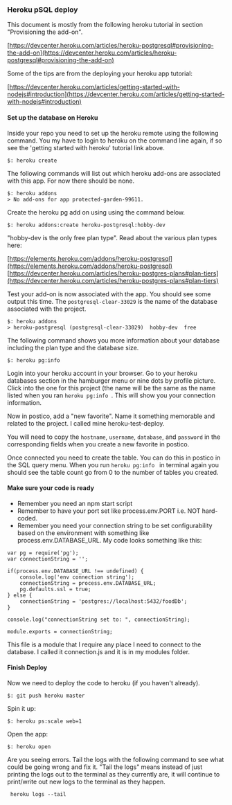 ### Heroku pSQL deploy

This document is mostly from the following heroku tutorial in section "Provisioning the add-on".

[https://devcenter.heroku.com/articles/heroku-postgresql#provisioning-the-add-on](https://devcenter.heroku.com/articles/heroku-postgresql#provisioning-the-add-on)

Some of the tips are from the deploying your heroku app tutorial:

[https://devcenter.heroku.com/articles/getting-started-with-nodejs#introduction](https://devcenter.heroku.com/articles/getting-started-with-nodejs#introduction)

#### Set up the database on Heroku

Inside your repo you need to set up the heroku remote using the following command. You my have to login to heroku on the command line again, if so see the 'getting started with heroku' tutorial link above.

```
$: heroku create
```

The following commands will list out which heroku add-ons are associated with this app. For now there should be none.

```
$: heroku addons
> No add-ons for app protected-garden-99611. 
```

Create the heroku pg add on using using the command below.

```
$: heroku addons:create heroku-postgresql:hobby-dev
```


"hobby-dev is the only free plan type". Read about the various plan types here:

[https://elements.heroku.com/addons/heroku-postgresql](https://elements.heroku.com/addons/heroku-postgresql)
[https://devcenter.heroku.com/articles/heroku-postgres-plans#plan-tiers](https://devcenter.heroku.com/articles/heroku-postgres-plans#plan-tiers)

Test your add-on is now associated with the app. You should see some output this time. The ```postgresql-clear-33029``` is the name of the database associated with the project.

```
$: heroku addons 
> heroku-postgresql (postgresql-clear-33029)  hobby-dev  free
```

The following command shows you more information about your database including the plan type and the database size.

```
$: heroku pg:info 
```
Login into your heroku account in your browser. Go to your heroku databases section in the hamburger menu or nine dots by profile picture. Click into the one for this project (the name will be the same as the name listed when you ran ```heroku pg:info ```. This will show you your connection information. 

Now in postico, add a "new favorite". Name it something memorable and related to the project. I called mine heroku-test-deploy. 

You will need to copy the ```hostname```, ```username```, ```database```, and ```password``` in the corresponding fields when you create a new favorite in postico.

Once connected you need to create the table. You can do this in postico in the SQL query menu. When you run ```heroku pg:info ``` in terminal again you should see the table count go from 0 to the number of tables you created.

#### Make sure your code is ready

* Remember you need an npm start script
* Remember to have your port set like process.env.PORT i.e. NOT hard-coded.
* Remember you need your connection string to be set configurability based on the environment with something like process.env.DATABASE_URL. My code looks something like this:

```
var pg = require('pg');
var connectionString = '';

if(process.env.DATABASE_URL !== undefined) {
    console.log('env connection string');
    connectionString = process.env.DATABASE_URL;
    pg.defaults.ssl = true;
} else {
    connectionString = 'postgres://localhost:5432/foodDb';
}

console.log("connectionString set to: ", connectionString);

module.exports = connectionString;

```

This file is a module that I require any place I need to connect to the database. I called it connection.js and it is in my modules folder.

#### Finish Deploy

Now we need to deploy the code to heroku (if you haven't already). 

```
$: git push heroku master
```

Spin it up:

```
$: heroku ps:scale web=1
```
Open the app:

```
$: heroku open
```

Are you seeing errors. Tail the logs with the following command to see what could be going wrong and fix it. "Tail the logs" means instead of just printing the logs out to the terminal as they currently are, it will continue to print/write out new logs to the terminal as they happen.

```
 heroku logs --tail
```